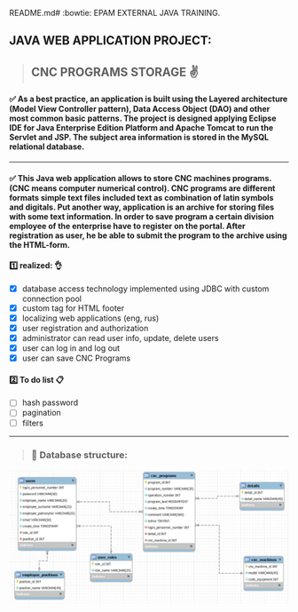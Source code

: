 README.md# :bowtie: EPAM EXTERNAL JAVA TRAINING.

## JAVA WEB APPLICATION PROJECT:
>## CNC PROGRAMS STORAGE :v:

#### :white_check_mark: As a best practice, an application is built using the Layered architecture (Model View Controller pattern), Data Access Object (DAO) and other most common basic patterns. The project is designed applying Eclipse IDE for Java Enterprise Edition Platform and Apache Tomcat to run the Servlet and JSP. The subject area information is stored in the MySQL relational database.
___
#### :white_check_mark: This Java web application allows to store CNC machines programs. (CNC means computer numerical control). CNC programs are different formats simple text files included text as combination of latin symbols and digitals. Put another way, application is an archive for storing files with some text information. In order to save program a certain division employee of the enterprise have to register on the portal. After registration as user, he be able to submit the program to the archive using the HTML-form. 

#### :one: realized: :ok_hand:
- [x] database access technology implemented using JDBC with custom connection pool
- [x] custom tag for HTML footer
- [x] localizing web applications (eng, rus)
- [x] user registration and authorization
- [x] administrator can read user info, update, delete users 
- [x] user can log in and log out
- [x] user can save CNC Programs
#### :two: To do list :clipboard:
- [ ] hash password
- [ ] pagination
- [ ] filters

___
>### :page_facing_up: Database structure:
![alt text](https://github.com/Petrovich-A/CNC-programs-storage/blob/master/CNC_programs_storage.JPG?raw=true)